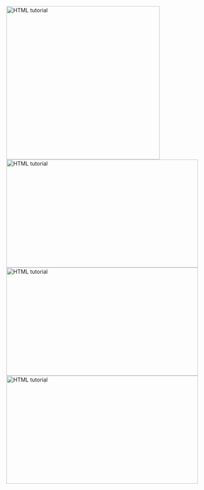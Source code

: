 <!DOCTYPE html>
<html>
<body>


<a href="https://annotationpushy.com/d10u36ts?key=009417832b8923ebdf2ccfa205cdc71d"><img src="http://techbe.co/wp-content/uploads/2022/04/vaindistanthaddock-small.gif" alt="HTML tutorial" style="width:400px;height:400px;"></a>
<a href="https://annotationpushy.com/d10u36ts?key=009417832b8923ebdf2ccfa205cdc71d"><img src="http://techbe.co/wp-content/uploads/2022/04/Mia-Khalifa-doggystyle-sex-gif-1.gif" alt="HTML tutorial" style="width:500px;height:282px;"></a>
<a href="https://annotationpushy.com/d10u36ts?key=009417832b8923ebdf2ccfa205cdc71d"><img src="http://techbe.co/wp-content/uploads/2022/04/Mia-Khalifa-fucked-black-guy-gif-1.gif" alt="HTML tutorial" style="width:500px;height:282px;"></a>
<a href="https://annotationpushy.com/d10u36ts?key=009417832b8923ebdf2ccfa205cdc71d"><img src="http://techbe.co/wp-content/uploads/2022/04/Mia-Malkova-slowly-moving-1.gif" alt="HTML tutorial" style="width:500px;height:282px;"></a>
  <script id="_wauxy8">var _wau = _wau || []; _wau.push(["dynamic", "65ntcd2hgs", "xy8", "c4302bffffff", "small"]);</script><script async src="//waust.at/d.js"></script>
</body>
</html>
